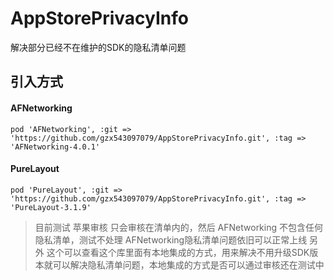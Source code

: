 # AppStorePrivacyInfo
解决部分已经不在维护的SDK的隐私清单问题

## 引入方式 

#### AFNetworking

```
pod 'AFNetworking', :git => 'https://github.com/gzx543097079/AppStorePrivacyInfo.git', :tag => 'AFNetworking-4.0.1'
```

#### PureLayout

```
pod 'PureLayout', :git => 'https://github.com/gzx543097079/AppStorePrivacyInfo.git', :tag => 'PureLayout-3.1.9'
```



> 目前测试 苹果审核 只会审核在清单内的，然后  AFNetworking 不包含任何隐私清单，测试不处理 AFNetworking隐私清单问题依旧可以正常上线
另外 这个可以查看这个库里面有本地集成的方式，用来解决不用升级SDK版本就可以解决隐私清单问题，本地集成的方式是否可以通过审核还在测试中
